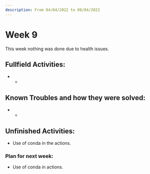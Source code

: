 ```yaml
---
description: From 04/04/2022 to 08/04/2022
---
```


# Week 9

This week nothing was done due to health issues.

## Fullfield Activities:&#x20;

* -

## Known Troubles and how they were solved:&#x20;

* -

## Unfinished Activities:&#x20;

* Use of conda in the actions.

### Plan for next week:&#x20;

* Use of conda in actions.
